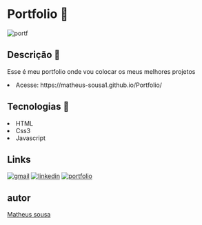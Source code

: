 # Portfolio :scroll:

![portf](https://user-images.githubusercontent.com/110907635/201551396-398acd1e-3341-41fc-8fa0-c20ff3d5c959.png)

## Descrição :pencil:

Esse é meu portfolio onde vou colocar os meus melhores projetos

<li>Acesse: https://matheus-sousa1.github.io/Portfolio/</li>

## Tecnologias :rocket:

<li>HTML</li>
<li>Css3</li>
<li>Javascript</li>


## Links

[![gmail](https://img.shields.io/badge/Gmail-D14836?style=for-the-badge&logo=gmail&logoColor=white)](mailto:matheus.dev100@gmail.com)
[![linkedin](https://img.shields.io/badge/LinkedIn-0077B5?style=for-the-badge&logo=linkedin&logoColor=white)](https://www.linkedin.com/in/matheus-sousa-0134a4203/)
[![portfolio](https://img.shields.io/badge/portfolio-15211b?style=for-the-badge&logo=myportfolio&logoColor=white)](https://matheus-sousa1.github.io/Portfolio/)

## autor 

[Matheus sousa](https://github.com/matheus-sousa1)
